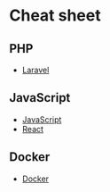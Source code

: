 # Cheat sheet

## PHP

- [Laravel](./PHP/Laravel.md)

## JavaScript

- [JavaScript](./JS/Javascript.md)
- [React](./JS/React.md)

## Docker

- [Docker](./Docker/Docker.md)
